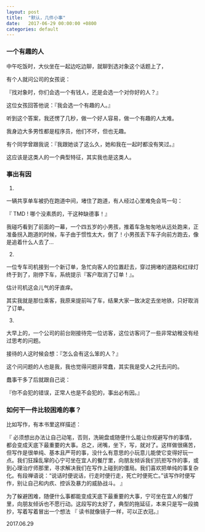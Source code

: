 ```yaml
---
layout: post
title:  "默认，几件小事"
date:   2017-06-29 00:00:00 +0800
categories: default
---
```



### 一个有趣的人

中午吃饭时，大伙坐在一起边吃边聊，就聊到选对象这个话题上了，

有个人就问公司的女孩说：

『找对象时，你们会选一个有钱人，还是会选一个对你好的人？』

这位女孩回答他说：『我会选一个有趣的人。』

听到这个答案，我还愣了几秒，做一个好人容易，做一个有趣的人太难。

我身边大多男性都是程序员，他们不坏，但也无趣。

有个同学曾跟我说：『我跟她谈了这么久，她和我在一起时都没有笑过。』 

这应该是这类人的一个典型特征，其实我也是这类人。



### 事出有因

1.

一辆共享单车被扔在跑道中间，堵住了跑道，有人经过心里难免会骂一句：

『 TMD ! 哪个没素质的，干这种缺德事！』

我碰巧看到了前面的一幕，一个四五岁的小男孩，推着车急匆匆地从远处跑来，正准备拐入跑道的时候，车子由于惯性太大，倒了！小男孩丢下车子向前方跑去，像是追着什么人去了...

2.

一位专车司机接到一个新订单，急忙向客人的位置赶去，穿过拥堵的道路和红绿灯终于到了，刚停下车，系统提示『客户取消了订单！』。

估计司机这会儿气的牙直痒。

其实我就是那位乘客，我原来提前叫了车，结果大家一致决定去坐地铁，只好取消了订单。

3.

大早上的，一个公司的前台刚接待完一位访客，这位访客问了一些非常幼稚没有经过思考的问题。

接待的人这时候会想：『怎么会有这么笨的人？』

这个问问题的人也是我，我也觉得问题非常蠢，其实我是受人之托去问的。

蠢事干多了后就跟自己说：

『你不会犯的错误，正常人也是不会犯的，事出必有因。』



### 如何干一件比较困难的事？

比如写作，有本书里这样描述：

『 必须想出办法让自己动笔，否则，洗碗盘或随便什么能让你规避写作的事情，都会变成天底下最重要的大事。总之，闭嘴，坐下，写，就对了。这样做很痛苦，但写作是很单纯、基本且严苛的事，没什么有意思的小玩意儿能使它变得好玩一点。我们狂躁乱窜的心宁可坐在宜人的餐厅里，向朋友倾诉我们抗拒写作的事，或到心理治疗师那里，寻求解决我们在写作上碰到的僵局。我们喜欢把单纯的事复杂化。有段禅语说：“说话时便说话，行走时便行走，死亡时便死亡。”该写作时便写作，别让自己和内疚、控诉及暴力的威胁战斗。 』

为了躲避困难，随便什么事都能变成天底下最重要的大事，宁可坐在宜人的餐厅里，向朋友倾诉也不愿行动。这段写的太好了，典型的拖延征，本来只是写一段摘抄，写着写着冒出一个想法 『 读书就像镜子一样，可以正衣冠。』

2017.06.29



